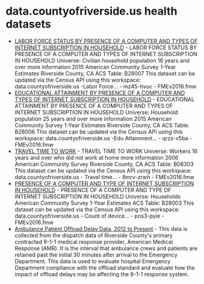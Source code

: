 # data.countyofriverside.us health datasets
* [LABOR FORCE STATUS BY PRESENCE OF A COMPUTER AND TYPES OF INTERNET SUBSCRIPTION IN HOUSEHOLD](https://data.countyofriverside.us/d/mz45-hvuc) - LABOR FORCE STATUS BY PRESENCE OF A COMPUTER AND TYPES OF INTERNET SUBSCRIPTION IN HOUSEHOLD Universe: Civilian household population 16 years and over more information 2015 American Community Survey 1-Year Estimates Riverside County, CA ACS Table: B28007 This dataset can be updated via the Census API using this workspace: data.countyofriverside.us -Labor Force... - mz45-hvuc - FMEv2016.fmw
* [EDUCATIONAL ATTAINMENT BY PRESENCE OF A COMPUTER AND TYPES OF INTERNET SUBSCRIPTION IN HOUSEHOLD](https://data.countyofriverside.us/d/qrzs-v5ba) - EDUCATIONAL ATTAINMENT BY PRESENCE OF A COMPUTER AND TYPES OF INTERNET SUBSCRIPTION IN HOUSEHOLD Universe: Household population 25 years and over more information 2015 American Community Survey 1-Year Estimates Riverside County, CA ACS Table: B28006 This dataset can be updated via the Census API using this workspace: data.countyofriverside.us -Edu Attainment... - qrzs-v5ba - FMEv2016.fmw
* [TRAVEL TIME TO WORK](https://data.countyofriverside.us/d/e5p5-ynub) - TRAVEL TIME TO WORK Universe: Workers 16 years and over who did not work at home more information 2006 American Community Survey Riverside County, CA ACS Table: B08303 This dataset can be updated via the Census API using this workspace: data.countyofriverside.us - Travel time... - 8mrv-zrwh - FMEv2016.fmw
* [PRESENCE OF A COMPUTER AND TYPE OF INTERNET SUBSCRIPTION IN HOUSEHOLD](https://data.countyofriverside.us/d/pns3-pyie) - PRESENCE OF A COMPUTER AND TYPE OF INTERNET SUBSCRIPTION IN HOUSEHOLD Universe: Households American Community Survey 1-Year Estimates ACS Table: B28003 This dataset can be updated via the Census API using this workspace: data.countyofriverside.us - Count of device... - pns3-pyie - FMEv2016.fmw
* [Ambulance Patient Offload Delay Data, 2012 to Present](https://data.countyofriverside.us/d/8ueb-m2qq) - This data is collected from the dispatch data of Riverside County's primary contracted 9-1-1 medical response provider, American Medical Response (AMR). It is the interval that ambulance crews and patients are retained past the initial 30 minutes after arrival to the Emergency Department. This data is used to evaluate hospital Emergency Department compliance with the offload standard and evaluate how the impact of offload delays may be affecting the 9-1-1 response system.
